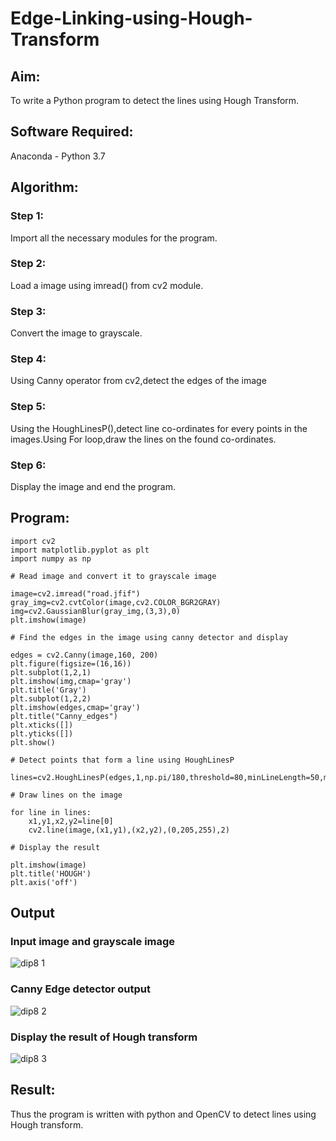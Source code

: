 # Edge-Linking-using-Hough-Transform
## Aim:
To write a Python program to detect the lines using Hough Transform.

## Software Required:
Anaconda - Python 3.7

## Algorithm:
### Step 1:
Import all the necessary modules for the program.

### Step 2:
Load a image using imread() from cv2 module.

### Step 3:
Convert the image to grayscale.

### Step 4:
Using Canny operator from cv2,detect the edges of the image

### Step 5:
Using the HoughLinesP(),detect line co-ordinates for every points in the images.Using For loop,draw the lines on the found co-ordinates.

### Step 6:
Display the image and end the program.

## Program:
```
import cv2
import matplotlib.pyplot as plt
import numpy as np

# Read image and convert it to grayscale image

image=cv2.imread("road.jfif")
gray_img=cv2.cvtColor(image,cv2.COLOR_BGR2GRAY)
img=cv2.GaussianBlur(gray_img,(3,3),0)
plt.imshow(image)

# Find the edges in the image using canny detector and display

edges = cv2.Canny(image,160, 200)
plt.figure(figsize=(16,16))
plt.subplot(1,2,1)
plt.imshow(img,cmap='gray')
plt.title('Gray')
plt.subplot(1,2,2)
plt.imshow(edges,cmap='gray')
plt.title("Canny_edges")
plt.xticks([])
plt.yticks([])
plt.show()

# Detect points that form a line using HoughLinesP

lines=cv2.HoughLinesP(edges,1,np.pi/180,threshold=80,minLineLength=50,maxLineGap=250)

# Draw lines on the image

for line in lines:
    x1,y1,x2,y2=line[0]
    cv2.line(image,(x1,y1),(x2,y2),(0,205,255),2)

# Display the result

plt.imshow(image)
plt.title('HOUGH')
plt.axis('off')

```
## Output

### Input image and grayscale image
![dip8 1](https://user-images.githubusercontent.com/94165415/233111615-fd65c7a7-05a4-4abb-b851-54fd7c451cb1.png)


### Canny Edge detector output

![dip8 2](https://user-images.githubusercontent.com/94165415/233114482-69a57442-6bd8-43e1-8f09-1275d9b3badf.png)

### Display the result of Hough transform

![dip8 3](https://user-images.githubusercontent.com/94165415/233117217-fdf21a42-01cc-45b3-bbf6-dbd1cfb5b6be.png)

## Result:
Thus the program is written with python and OpenCV to detect lines using Hough transform. 
